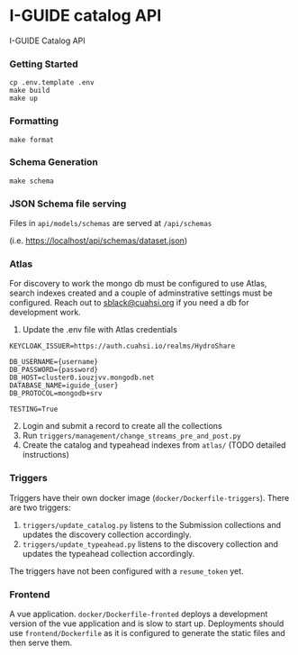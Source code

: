 # I-GUIDE catalog API
I-GUIDE Catalog API

### Getting Started
```console
cp .env.template .env
make build
make up
```

### Formatting
```console
make format
```

### Schema Generation
```console
make schema
```

### JSON Schema file serving
Files in `api/models/schemas` are served at `/api/schemas`

(i.e. [https://localhost/api/schemas/dataset.json](https://localhost/api/schemas/dataset.json))

### Atlas
For discovery to work the mongo db must be configured to use Atlas, search indexes created and a couple of adminstrative settings must be configured. Reach out to sblack@cuahsi.org if you need a db for development work.

1. Update the .env file with Atlas credentials
```console
KEYCLOAK_ISSUER=https://auth.cuahsi.io/realms/HydroShare

DB_USERNAME={username}
DB_PASSWORD={password}
DB_HOST=cluster0.iouzjvv.mongodb.net
DATABASE_NAME=iguide_{user}
DB_PROTOCOL=mongodb+srv

TESTING=True
```

2. Login and submit a record to create all the collections
3. Run `triggers/management/change_streams_pre_and_post.py`
4. Create the catalog and typeahead indexes from `atlas/` (TODO detailed instructions)

### Triggers
Triggers have their own docker image (`docker/Dockerfile-triggers`).  There are two triggers:
1. `triggers/update_catalog.py` listens to the Submission collections and updates the discovery collection accordingly.
2. `triggers/update_typeahead.py` listens to the discovery collection and updates the typeahead collection accordingly.

The triggers have not been configured with a `resume_token` yet.

### Frontend
A vue application.  `docker/Dockerfile-fronted` deploys a development version of the vue application and is slow to start up.  Deployments should use `frontend/Dockerfile` as it is configured to generate the static files and then serve them.
